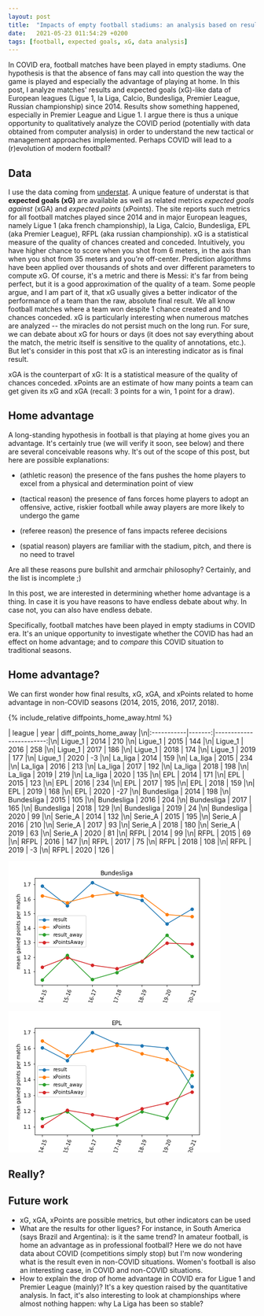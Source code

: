 ```yaml
---
layout: post
title:  "Impacts of empty football stadiums: an analysis based on results/xG data in European leagues"
date:   2021-05-23 011:54:29 +0200
tags: [football, expected goals, xG, data analysis]
---
```


In COVID era, football matches have been played in empty stadiums. One hypothesis is that the absence of fans may call into question the way the game is played and especially the advantage of playing at home. In this post, I analyze matches' results and expected goals (xG)-like data of European leagues (Ligue 1, la Liga, Calcio, Bundesliga, Premier League, Russian championship) since 2014. Results show something happened, especially in Premier League and Ligue 1. I argue there is thus a unique opportunity to qualitatively analyze the COVID period (potentially with data obtained from computer analysis) in order to understand the new tactical or management approaches implemented. Perhaps COVID will lead to a (r)evolution of modern football?  

## Data 

I use the data coming from [understat](https://understat.com/). A unique feature of understat is that **expected goals (xG)** are available as well as related metrics *expected goals against* (xGA) and *expected points* (xPoints). The site reports such metrics for all football matches played since 2014 and in major European leagues, namely Ligue 1 (aka french championship), la Liga, Calcio, Bundesliga, EPL (aka Premier League), RFPL (aka russian championship). xG is a statistical measure of the quality of chances created and conceded. Intuitively, you have higher chance to score when you shot from 6 meters, in the axis than when you shot from 35 meters and you're off-center. Prediction algorithms have been applied over thousands of shots and over different parameters to compute xG. Of course, it's a metric and there is Messi: it's far from being perfect, but it is a good approximation of the quality of a team. Some people argue, and I am part of it, that xG usually gives a better indicator of the performance of a team than the raw, absolute final result. We all know football matches where a team won despite 1 chance created and 10 chances conceded. xG is particularly interesting when numerous matches are analyzed -- the miracles do not persist much on the long run. For sure, we can debate about xG for hours or days (it does not say everything about the match, the metric itself is sensitive to the quality of annotations, etc.). But let's consider in this post that xG is an interesting indicator as is final result. 

xGA is the counterpart of xG: It is a statistical measure of the quality of chances conceded. xPoints are an estimate of how many points a team can get given its xG and xGA (recall: 3 points for a win, 1 point for a draw). 





## Home advantage 

A long-standing hypothesis in football is that playing at home gives you an advantage. It's certainly true (we will verify it soon, see below) and there are several conceivable reasons why. It's out of the scope of this post, but here are possible explanations:

* (athletic reason) the presence of the fans pushes the home players to excel from a physical and determination point of view

* (tactical reason) the presence of fans forces home players to adopt an offensive, active, riskier football while away players are more likely to undergo the game
* (referee reason) the presence of fans impacts referee decisions
* (spatial reason) players are familiar with the stadium, pitch, and there is no need to travel

Are all these reasons pure bullshit and armchair philosophy? Certainly, and the list is incomplete ;) 

In this post, we are interested in determining whether home advantage is a thing. In case it is you have reasons to have endless debate about why. In case not, you can also have endless debate. 

Specifically, football matches have been played in empty stadiums in COVID era. It's an unique opportunity to investigate whether the COVID has had an effect on home advantage; and to *compare* this COVID situation to traditional seasons.  

 

## Home advantage? 

We can first wonder how final results, xG, xGA, and xPoints related to home advantage in non-COVID seasons (2014, 2015, 2016, 2017, 2018).  



{% include_relative diffpoints_home_away.html %}



| league     |   year |   diff_points_home_away |\n|:-----------|-------:|------------------------:|\n| Ligue_1    |   2014 |                     210 |\n| Ligue_1    |   2015 |                     144 |\n| Ligue_1    |   2016 |                     258 |\n| Ligue_1    |   2017 |                     186 |\n| Ligue_1    |   2018 |                     174 |\n| Ligue_1    |   2019 |                     177 |\n| Ligue_1    |   2020 |                      -3 |\n| La_liga    |   2014 |                     159 |\n| La_liga    |   2015 |                     234 |\n| La_liga    |   2016 |                     213 |\n| La_liga    |   2017 |                     192 |\n| La_liga    |   2018 |                     198 |\n| La_liga    |   2019 |                     219 |\n| La_liga    |   2020 |                     135 |\n| EPL        |   2014 |                     171 |\n| EPL        |   2015 |                     123 |\n| EPL        |   2016 |                     234 |\n| EPL        |   2017 |                     195 |\n| EPL        |   2018 |                     159 |\n| EPL        |   2019 |                     168 |\n| EPL        |   2020 |                     -27 |\n| Bundesliga |   2014 |                     198 |\n| Bundesliga |   2015 |                     105 |\n| Bundesliga |   2016 |                     204 |\n| Bundesliga |   2017 |                     165 |\n| Bundesliga |   2018 |                     129 |\n| Bundesliga |   2019 |                      24 |\n| Bundesliga |   2020 |                      99 |\n| Serie_A    |   2014 |                     132 |\n| Serie_A    |   2015 |                     195 |\n| Serie_A    |   2016 |                     210 |\n| Serie_A    |   2017 |                      93 |\n| Serie_A    |   2018 |                     180 |\n| Serie_A    |   2019 |                      63 |\n| Serie_A    |   2020 |                      81 |\n| RFPL       |   2014 |                      99 |\n| RFPL       |   2015 |                      69 |\n| RFPL       |   2016 |                     147 |\n| RFPL       |   2017 |                      75 |\n| RFPL       |   2018 |                     108 |\n| RFPL       |   2019 |                      -3 |\n| RFPL       |   2020 |                     126 |











![Bundesliga_evolution_points](../assets/Bundesligaresult-xPoints-result_away-xPointsAway-evolution.png)  



   ![EPL_evolution_points](../assets/EPLresult-xPoints-result_away-xPointsAway-evolution.png) 







## Really? 



## Future work



* xG, xGA, xPoints are possible metrics, but other indicators can be used 
* What are the results for other ligues? For instance, in South America (says Brazil and Argentina): is it the same trend? In amateur football, is home an advantage as in professional football? Here we do not have data about COVID (competitions simply stop) but I'm now wondering what is the result even in non-COVID situations. Women's football is also an interesting case, in COVID and non-COVID situations. 
* How to explain the drop of home advantage in COVID era for Ligue 1 and Premier League (mainly)? It's a key question raised by the quantitative analysis. In fact, it's also interesting to look at championships where almost nothing happen: why La Liga has been so stable? 



 









 














